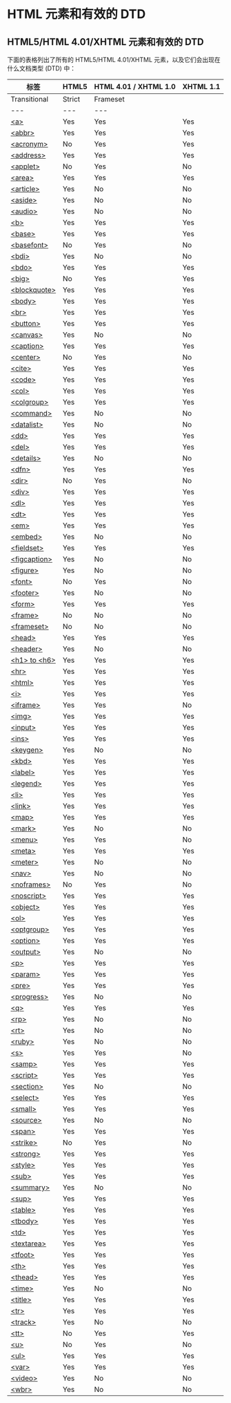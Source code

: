 # HTML 元素和有效的 DTD

## HTML5/HTML 4.01/XHTML 元素和有效的 DTD

下面的表格列出了所有的 HTML5/HTML 4.01/XHTML 元素，以及它们会出现在什么文档类型 (DTD) 中：

| 标签 | HTML5 | HTML 4.01 / XHTML 1.0 | XHTML 1.1 |
| --- | --- | --- | --- |
| Transitional | Strict | Frameset |
| --- | --- | --- |
| [&lt;a&gt;](/tags/tag_a.asp) | Yes | Yes | Yes | Yes | Yes |
| [&lt;abbr&gt;](/tags/tag_abbr.asp) | Yes | Yes | Yes | Yes | Yes |
| [&lt;acronym&gt;](/tags/tag_acronym.asp) | No | Yes | Yes | Yes | Yes |
| [&lt;address&gt;](/tags/tag_address.asp) | Yes | Yes | Yes | Yes | Yes |
| [&lt;applet&gt;](/tags/tag_applet.asp) | No | Yes | No | Yes | No |
| [&lt;area&gt;](/tags/tag_area.asp) | Yes | Yes | Yes | Yes | No |
| [&lt;article&gt;](/tags/tag_article.asp) | Yes | No | No | No | No |
| [&lt;aside&gt;](/tags/tag_aside.asp) | Yes | No | No | No | No |
| [&lt;audio&gt;](/tags/tag_audio.asp) | Yes | No | No | No | No |
| [&lt;b&gt;](/tags/tag_b.asp) | Yes | Yes | Yes | Yes | Yes |
| [&lt;base&gt;](/tags/tag_base.asp) | Yes | Yes | Yes | Yes | Yes |
| [&lt;basefont&gt;](/tags/tag_basefont.asp) | No | Yes | No | Yes | No |
| [&lt;bdi&gt;](/tags/tag_bdi.asp) | Yes | No | No | No | No |
| [&lt;bdo&gt;](/tags/tag_bdo.asp) | Yes | Yes | Yes | Yes | No |
| [&lt;big&gt;](/tags/tag_big.asp) | No | Yes | Yes | Yes | Yes |
| [&lt;blockquote&gt;](/tags/tag_blockquote.asp) | Yes | Yes | Yes | Yes | Yes |
| [&lt;body&gt;](/tags/tag_body.asp) | Yes | Yes | Yes | Yes | Yes |
| [&lt;br&gt;](/tags/tag_br.asp) | Yes | Yes | Yes | Yes | Yes |
| [&lt;button&gt;](/tags/tag_button.asp) | Yes | Yes | Yes | Yes | Yes |
| [&lt;canvas&gt;](/tags/tag_canvas.asp) | Yes | No | No | No | No |
| [&lt;caption&gt;](/tags/tag_caption.asp) | Yes | Yes | Yes | Yes | Yes |
| [&lt;center&gt;](/tags/tag_center.asp) | No | Yes | No | Yes | No |
| [&lt;cite&gt;](/tags/tag_cite.asp) | Yes | Yes | Yes | Yes | Yes |
| [&lt;code&gt;](/tags/tag_phrase_elements.asp) | Yes | Yes | Yes | Yes | Yes |
| [&lt;col&gt;](/tags/tag_col.asp) | Yes | Yes | Yes | Yes | No |
| [&lt;colgroup&gt;](/tags/tag_colgroup.asp) | Yes | Yes | Yes | Yes | No |
| [&lt;command&gt;](/tags/tag_command.asp) | Yes | No | No | No | No |
| [&lt;datalist&gt;](/tags/tag_datalist.asp) | Yes | No | No | No | No |
| [&lt;dd&gt;](/tags/tag_dd.asp) | Yes | Yes | Yes | Yes | Yes |
| [&lt;del&gt;](/tags/tag_del.asp) | Yes | Yes | Yes | Yes | No |
| [&lt;details&gt;](/tags/tag_details.asp) | Yes | No | No | No | No |
| [&lt;dfn&gt;](/tags/tag_phrase_elements.asp) | Yes | Yes | Yes | Yes | Yes |
| [&lt;dir&gt;](/tags/tag_dir.asp) | No | Yes | No | Yes | No |
| [&lt;div&gt;](/tags/tag_div.asp) | Yes | Yes | Yes | Yes | Yes |
| [&lt;dl&gt;](/tags/tag_dl.asp) | Yes | Yes | Yes | Yes | Yes |
| [&lt;dt&gt;](/tags/tag_dt.asp) | Yes | Yes | Yes | Yes | Yes |
| [&lt;em&gt;](/tags/tag_phrase_elements.asp) | Yes | Yes | Yes | Yes | Yes |
| [&lt;embed&gt;](/tags/tag_embed.asp) | Yes | No | No | No | No |
| [&lt;fieldset&gt;](/tags/tag_fieldset.asp) | Yes | Yes | Yes | Yes | Yes |
| [&lt;figcaption&gt;](/tags/tag_figcaption.asp) | Yes | No | No | No | No |
| [&lt;figure&gt;](/tags/tag_figure.asp) | Yes | No | No | No | No |
| [&lt;font&gt;](/tags/tag_font.asp) | No | Yes | No | Yes | No |
| [&lt;footer&gt;](/tags/tag_footer.asp) | Yes | No | No | No | No |
| [&lt;form&gt;](/tags/tag_form.asp) | Yes | Yes | Yes | Yes | Yes |
| [&lt;frame&gt;](/tags/tag_frame.asp) | No | No | No | Yes | No |
| [&lt;frameset&gt;](/tags/tag_frameset.asp) | No | No | No | Yes | No |
| [&lt;head&gt;](/tags/tag_head.asp) | Yes | Yes | Yes | Yes | Yes |
| [&lt;header&gt;](/tags/tag_header.asp) | Yes | No | No | No | No |
| [&lt;h1&gt; to &lt;h6&gt;](/tags/tag_hn.asp) | Yes | Yes | Yes | Yes | Yes |
| [&lt;hr&gt;](/tags/tag_hr.asp) | Yes | Yes | Yes | Yes | Yes |
| [&lt;html&gt;](/tags/tag_html.asp) | Yes | Yes | Yes | Yes | Yes |
| [&lt;i&gt;](/tags/tag_i.asp) | Yes | Yes | Yes | Yes | Yes |
| [&lt;iframe&gt;](/tags/tag_iframe.asp) | Yes | Yes | No | Yes | No |
| [&lt;img&gt;](/tags/tag_img.asp) | Yes | Yes | Yes | Yes | Yes |
| [&lt;input&gt;](/tags/tag_input.asp) | Yes | Yes | Yes | Yes | Yes |
| [&lt;ins&gt;](/tags/tag_ins.asp) | Yes | Yes | Yes | Yes | No |
| [&lt;keygen&gt;](/tags/tag_keygen.asp) | Yes | No | No | No | No |
| [&lt;kbd&gt;](/tags/tag_phrase_elements.asp) | Yes | Yes | Yes | Yes | Yes |
| [&lt;label&gt;](/tags/tag_label.asp) | Yes | Yes | Yes | Yes | Yes |
| [&lt;legend&gt;](/tags/tag_legend.asp) | Yes | Yes | Yes | Yes | Yes |
| [&lt;li&gt;](/tags/tag_li.asp) | Yes | Yes | Yes | Yes | Yes |
| [&lt;link&gt;](/tags/tag_link.asp) | Yes | Yes | Yes | Yes | Yes |
| [&lt;map&gt;](/tags/tag_map.asp) | Yes | Yes | Yes | Yes | No |
| [&lt;mark&gt;](/tags/tag_mark.asp) | Yes | No | No | No | No |
| [&lt;menu&gt;](/tags/tag_menu.asp) | Yes | Yes | No | Yes | No |
| [&lt;meta&gt;](/tags/tag_meta.asp) | Yes | Yes | Yes | Yes | Yes |
| [&lt;meter&gt;](/tags/tag_meter.asp) | Yes | No | No | No | No |
| [&lt;nav&gt;](/tags/tag_nav.asp) | Yes | No | No | No | No |
| [&lt;noframes&gt;](/tags/tag_noframes.asp) | No | Yes | No | Yes | No |
| [&lt;noscript&gt;](/tags/tag_noscript.asp) | Yes | Yes | Yes | Yes | Yes |
| [&lt;object&gt;](/tags/tag_object.asp) | Yes | Yes | Yes | Yes | Yes |
| [&lt;ol&gt;](/tags/tag_ol.asp) | Yes | Yes | Yes | Yes | Yes |
| [&lt;optgroup&gt;](/tags/tag_optgroup.asp) | Yes | Yes | Yes | Yes | Yes |
| [&lt;option&gt;](/tags/tag_option.asp) | Yes | Yes | Yes | Yes | Yes |
| [&lt;output&gt;](/tags/tag_output.asp) | Yes | No | No | No | No |
| [&lt;p&gt;](/tags/tag_p.asp) | Yes | Yes | Yes | Yes | Yes |
| [&lt;param&gt;](/tags/tag_param.asp) | Yes | Yes | Yes | Yes | Yes |
| [&lt;pre&gt;](/tags/tag_pre.asp) | Yes | Yes | Yes | Yes | Yes |
| [&lt;progress&gt;](/tags/tag_progress.asp) | Yes | No | No | No | No |
| [&lt;q&gt;](/tags/tag_q.asp) | Yes | Yes | Yes | Yes | Yes |
| [&lt;rp&gt;](/tags/tag_rp.asp) | Yes | No | No | No | No |
| [&lt;rt&gt;](/tags/tag_rt.asp) | Yes | No | No | No | No |
| [&lt;ruby&gt;](/tags/tag_ruby.asp) | Yes | No | No | No | No |
| [&lt;s&gt;](/tags/tag_s.asp) | Yes | Yes | No | Yes | No |
| [&lt;samp&gt;](/tags/tag_phrase_elements.asp) | Yes | Yes | Yes | Yes | Yes |
| [&lt;script&gt;](/tags/tag_script.asp) | Yes | Yes | Yes | Yes | Yes |
| [&lt;section&gt;](/tags/tag_section.asp) | Yes | No | No | No | No |
| [&lt;select&gt;](/tags/tag_select.asp) | Yes | Yes | Yes | Yes | Yes |
| [&lt;small&gt;](/tags/tag_small.asp) | Yes | Yes | Yes | Yes | Yes |
| [&lt;source&gt;](/tags/tag_source.asp) | Yes | No | No | No | No |
| [&lt;span&gt;](/tags/tag_span.asp) | Yes | Yes | Yes | Yes | Yes |
| [&lt;strike&gt;](/tags/tag_strike.asp) | No | Yes | No | Yes | No |
| [&lt;strong&gt;](/tags/tag_phrase_elements.asp) | Yes | Yes | Yes | Yes | Yes |
| [&lt;style&gt;](/tags/tag_style.asp) | Yes | Yes | Yes | Yes | Yes |
| [&lt;sub&gt;](/tags/tag_sup.asp) | Yes | Yes | Yes | Yes | Yes |
| [&lt;summary&gt;](/tags/tag_summary.asp) | Yes | No | No | No | No |
| [&lt;sup&gt;](/tags/tag_sup.asp) | Yes | Yes | Yes | Yes | Yes |
| [&lt;table&gt;](/tags/tag_table.asp) | Yes | Yes | Yes | Yes | Yes |
| [&lt;tbody&gt;](/tags/tag_tbody.asp) | Yes | Yes | Yes | Yes | No |
| [&lt;td&gt;](/tags/tag_td.asp) | Yes | Yes | Yes | Yes | Yes |
| [&lt;textarea&gt;](/tags/tag_textarea.asp) | Yes | Yes | Yes | Yes | Yes |
| [&lt;tfoot&gt;](/tags/tag_tfoot.asp) | Yes | Yes | Yes | Yes | No |
| [&lt;th&gt;](/tags/tag_th.asp) | Yes | Yes | Yes | Yes | Yes |
| [&lt;thead&gt;](/tags/tag_thead.asp) | Yes | Yes | Yes | Yes | No |
| [&lt;time&gt;](/tags/tag_time.asp) | Yes | No | No | No | No |
| [&lt;title&gt;](/tags/tag_title.asp) | Yes | Yes | Yes | Yes | Yes |
| [&lt;tr&gt;](/tags/tag_tr.asp) | Yes | Yes | Yes | Yes | Yes |
| [&lt;track&gt;](/tags/tag_track.asp) | Yes | No | No | No | No |
| [&lt;tt&gt;](/tags/tag_tt.asp) | No | Yes | Yes | Yes | Yes |
| [&lt;u&gt;](/tags/tag_u.asp) | No | Yes | No | Yes | No |
| [&lt;ul&gt;](/tags/tag_ul.asp) | Yes | Yes | Yes | Yes | Yes |
| [&lt;var&gt;](/tags/tag_phrase_elements.asp) | Yes | Yes | Yes | Yes | Yes |
| [&lt;video&gt;](/tags/tag_video.asp) | Yes | No | No | No | No |
| [&lt;wbr&gt;](/tags/tag_wbr.asp) | Yes | No | No | No | No |

